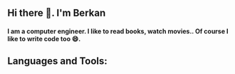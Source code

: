 ## Hi there 👋. I'm Berkan

#### I am a computer engineer. I like to read books, watch movies.. Of course I like to write code too 😄.

Languages and Tools:
---
